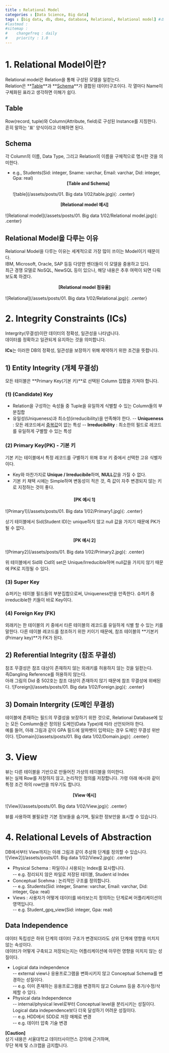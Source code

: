 ```yaml
---
title : Relational Model
categories : [Data Science, Big data]
tags : [big data, db, dbms, database, Relational, Relational model] #소문자만 가능
#lastmod : 
#sitemap :
#    changefreq : daily
#    priority : 1.0
---
```


<!--
---
layout: categories
title: Categories
date : YYYY-MM-DD HH:MM:SS +/-TTTT
icon: fas fa-stream
---
-->

# 1. Relational Model이란?
Relational model은 Relation을 통해 구성된 모델을 일컫는다.  
Relation은 **<u>Table</u>**과 **<u>Schema</u>**가 결합된 데이터구조이다.
각 열마다 Name이 구체화된 표라고 생각하면 이해가 쉽다.  

## Table
Row(record, tuple)와 Column(Attribute, field)로 구성된 Instance를 지칭한다.  
흔히 말하는 '표' 양식이라고 이해하면 된다.  
## Schema
각 Column의 이름, Data Type, 그리고 Relation의 이름을 구체적으로 명시한 것을 의미한다.  
- e.g., Students(Sid: integer, Sname: varchar, Email: varchar, Did: integer, Gpa: real)  
**<center>[Table and Schema]</center>**  
![table](/assets/posts/01. Big data 1/02/table.jpg){: .center}  
  
**<center>[Relational model 예시]</center>**  
![Relational model](/assets/posts/01. Big data 1/02/Relational model.jpg){: .center}  
## Relational Model을 다루는 이유
Relational Model을 다루는 이유는 세계적으로 가장 많이 쓰이는 Model이기 때문이다.  
IBM, Microsoft, Oracle, SAP 등등 다양한 벤더들이 이 모델을 중용하고 있다.  
최근 경쟁 모델로 NoSQL, NewSQL 등이 있으나, 해당 내용은 추후 여력이 되면 다뤄보도록 하겠다.  

**<center>[Relational model 점유율]</center>**  
![Relational](/assets/posts/01. Big data 1/02/Relational.jpg){: .center}  
   


# 2. Integrity Constraints (ICs)
Intergrity(무결성)이란 데이터의 정확성, 일관성을 나타냅니다.  
데이터를 정확하고 일관되게 유지하는 것을 의미합니다.  
  
**ICs**는 이러한 DB의 정확성, 일관성을 보장하기 위해 제약하기 위한 조건을 뜻합니다.
## 1) Entity Integrity (개체 무결성)
모든 테이블은 **Primary Key(기본 키)**로 선택된 Column 집합을 가져야 합니다.  

### (1) (Candidate) Key
 - Relation을 구성하는 속성들 중 Tuple을 유일하게 식별할 수 있는 Column들의 부분집합
 - 유일성(Uniqueness)과 최소성(irreducibility)을 만족해야 한다.
-- **Uniqueness** : 모든 레코드에서 <u>중복값</u>이 없는 특성
-- **Irreducibility** : 최소한의 필드로 레코드를 유일하게 구별할 수 있는 특성  

### (2) Primary Key(PK) - 기본 키
기본 키는 테이블에서 특정 레코드를 구별하기 위해 후보 키 중에서 선택한 고유 식별자이다. 
- Key와 마찬가지로 **Unique / Irreducibile**하며, **NULL**값을 가질 수 없다.
- 기본 키 채택 시에는 Simple하며 변동성이 적은 것, 즉 값이 자주 변경되지 않는 키로 지정하는 것이 좋다.
#### **<center>[PK 예시 1]</center>**
![Primary1](/assets/posts/01. Big data 1/02/Primary1.jpg){: .center}  
  
상기 테이블에서 Sid(Student ID)는 unique하지 않고 null 값을 가지기 때문에 PK가 될 수 없다.  
#### **<center>[PK 예시 2]</center>**  
![Primary2](/assets/posts/01. Big data 1/02/Primary2.jpg){: .center}  
  
위 테이블에서 Sid와 Cid의 set은 Unique/Irreducible하며 null값을 가지지 않기 때문에 PK로 지정될 수 있다.

### (3) Super Key
슈퍼키는 테이블 필드들의 부분집합으로써, Uniqueness만을 만족한다. 슈퍼키 중 irreducible한 키들이 바로 Key이다.

### (4) Foreign Key (FK)
외래키는 한 테이블의 키 중에서 타른 테이블의 레코드를 유일하게 식별 할 수 있는 키를 말한다. 다른 테이블 레코드를 참조하기 위한 키이기 때문에, 참조 테이블의 **기본키(Primary key)**가 FK가 된다.

## 2) Referential Integrity (참조 무결성)
참조 무결성은 참조 대상이 존재하지 않는 외래키를 허용하지 않는 것을 일컫는다.  
즉Dangling Reference를 허용하지 않는다.  
아래 그림의 Did 중 502호는 참조 대상이 존재하지 않기 때문에 참조 무결성에 위배된다.
 ![Foreign](/assets/posts/01. Big data 1/02/Foreign.jpg){: .center}  

## 3) Domain Intergrity (도메인 무결성)
테이블에 존재하는 필드의 무결성을 보장하기 위한 것으로, Relational Database에 있는 모든 Comlumn들은 정의된 도메인(Data Type)에 따라 선언되어야 한다.  
예를 들어, 아래 그림과 같이 GPA 필드에 알파벳이 입력되는 경우 도메인 무결성 위반이다.
 ![Domain](/assets/posts/01. Big data 1/02/Domain.jpg){: .center}  
 
# 3. View  
뷰는 다른 테이블을 기반으로 만들어진 가상의 테이블을 의미한다.  
뷰는 실제 Row를 저장하지 않고, 논리적인 정의를 저장합니다.
가령 아래 예시와 같이 특정 조건 하의 row만을 띄우기도 합니다.  
**<center>[View 예시]</center>**  
![View](/assets/posts/01. Big data 1/02/View.jpg){: .center}  
  
뷰를 사용하여 불필요한 기본 정보들을 숨기며, 필요한 정보만을 표시할 수 있습니다.  
# 4. Relational Levels of Abstraction
  DB에서부터 View까지는 아래 그림과 같이 추상화 단계를 정의할 수 있습니다.  
   ![View2](/assets/posts/01. Big data 1/02/View2.jpg){: .center}  
   - Physical Schema : 파일이나 사용되는 Index를 묘사합니다.  
   -- e.g. 정리되지 않은 파일로 저장된 테이블, Student id Index  
   - Conceptual Scehma :  논리적인 구조를 정의합니다.  
   -- e.g. Students(Sid: integer, Sname: varchar, Email: varchar, Did: integer, Gpa: real)
   - Views : 사용자가 어떻게 데이터를 바라보는지 정의하는 단계로써 어플리케이션의 영역입니다.  
   -- e.g. Student_gpq_view(Sid: integer, Gpa: real)  
## Data Independence
데이터 독립성은 하위 단계의 데이터 구조가 변경되더라도 상위 단계에 영향을 미치지 않는 속성이다.  
데이터가 어떻게 구축되고 저장되는지는 어플리케이션에 아무런 영향을 미치지 않는 성질이다.  
- Logical data independence  
-- external view나 응용프로그램을 변화시키지 않고 Conceptual Schema를 변경하는 성질이다.  
-- e.g. 이미 존재하는 응용프로그램을 변경하지 않고 Column 등을 추가/수정/삭제할 수 있다.  
- Physical data Independence  
-- internal/physical level로부터 Conceptual level을 분리시키는 성질이다. Logical data independence보다 더욱 달성하기 어려운 성질이다.  
-- e.g. HDD에서 SDD로 저장 매체로 변경  
-- e.g. 데이터 압축 기술 변경  
  
**[Caution]**  
상기 내용은 서울대학교 데이터사이언스 강의에 근거하며,  
무단 복제 및 스크랩을 금지합니다.  